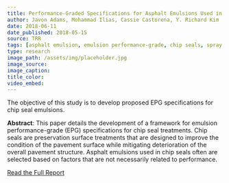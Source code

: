 ```yaml
---
title: Performance-Graded Specifications for Asphalt Emulsions Used in Chip Seal Preservation Treatments
author: Javon Adams, Mohammad Ilias, Cassie Castorena, Y. Richard Kim
date: 2018-06-11
date_published: 2018-05-15
source: TRR
tags: [asphalt emulsion, emulsion performance-grade, chip seals, spray seals, specifications]
type: research
image_path: /assets/img/placeholder.jpg
image_source:
image_caption:
title_color:
video_embed:
---
```

The objective of this study is to develop proposed EPG specifications for chip seal emulsions.
<!--more-->

**Abstract**: This paper details the development of a framework for emulsion performance-grade (EPG) specifications for chip seal treatments. Chip seals are preservation surface treatments that are designed to improve the condition of the pavement surface while mitigating deterioration of the overall pavement structure. Asphalt emulsions used in chip seals often are selected based on factors that are not necessarily related to performance.

[Read the Full Report](http://journals.sagepub.com/doi/full/10.1177/0361198118770169 "Performance-Graded Specifications for Asphalt Emulsions Used in Chip Seal Preservation Treatments")
